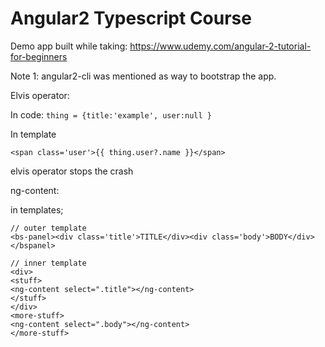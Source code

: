 # Angular2 Typescript Course

Demo app built while taking: https://www.udemy.com/angular-2-tutorial-for-beginners

Note 1: angular2-cli was mentioned as way to bootstrap the app.

Elvis operator:

In code:
```thing = {title:'example', user:null }```

In template
```
<span class='user'>{{ thing.user?.name }}</span>
```

elvis operator stops the crash

ng-content:

in templates;

```
// outer template
<bs-panel><div class='title'>TITLE</div><div class='body'>BODY</div></bspanel>

// inner template
<div>
<stuff>
<ng-content select=".title"></ng-content>
</stuff>
</div>
<more-stuff>
<ng-content select=".body"></ng-content>
</more-stuff>
```

